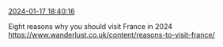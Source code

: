 [2024-01-17 18:40:16](https://mstdn.social/@hill_wanderer/111772750074821923)

Eight reasons why you should visit France in 2024 <a href="https://www.wanderlust.co.uk/content/reasons-to-visit-france/" target="_blank" rel="nofollow noopener noreferrer" translate="no">https://www.wanderlust.co.uk/content/reasons-to-visit-france/</a>